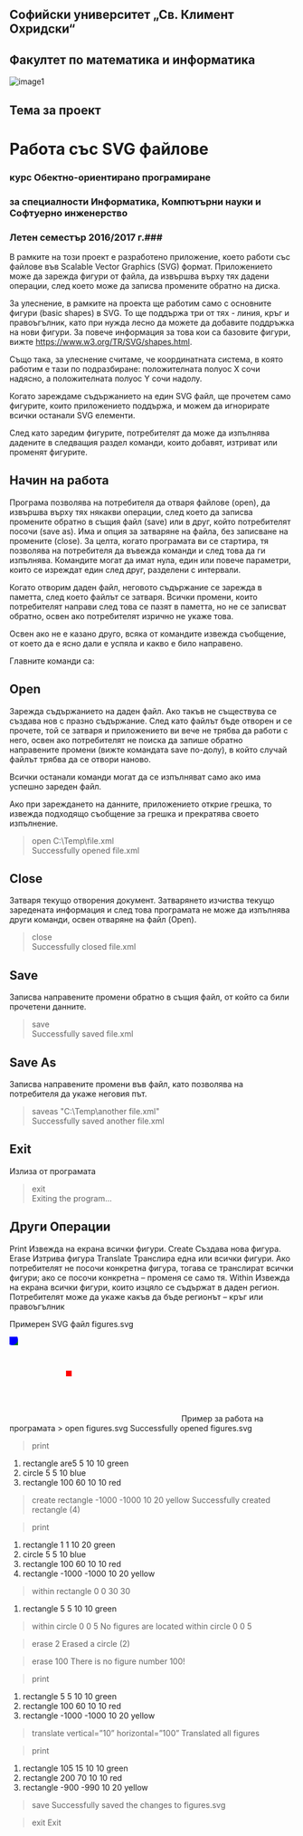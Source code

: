 ## Софийски университет „Св. Климент Охридски“
## Факултет по математика и информатика
![image1](https://user-images.githubusercontent.com/89635038/131332104-bc94ea9a-b91c-439e-87ee-022bba11c934.gif)
## Тема за проект
# Работа със SVG файлове

### курс Обектно-ориентирано програмиране
### за специалности Информатика, Компютърни науки и Софтуерно инженерство
### Летен семестър 2016/2017 г.###

В рамките на този проект е разработено приложение, което работи със файлове във Scalable Vector Graphics (SVG) формат. Приложението може да зарежда фигури от файла, да извършва върху тях дадени операции, след което може да записва промените обратно на диска.

За улеснение, в рамките на проекта ще работим само с основните фигури (basic shapes) в SVG. То ще поддържа три от тях - линия, кръг и правоъгълник, като при нужда лесно да можете да добавите поддръжка на нови фигури. За повече информация за това кои са базовите фигури, вижте https://www.w3.org/TR/SVG/shapes.html.

Също така, за улеснение считаме, че координатната система, в която работим е тази по подразбиране: положителната полуос X сочи надясно, а положителната полуос Y сочи надолу.

Когато зареждаме съдържанието на един SVG файл, ще прочетем само фигурите, които приложението поддържа, и можем да игнорирате всички останали SVG елементи.

След като заредим фигурите, потребителят да може да изпълнява дадените в следващия раздел команди, които добавят, изтриват или променят фигурите.


## Начин на работа
Програма позволява на потребителя да отваря файлове (open), да извършва върху тях някакви операции, след което да записва промените обратно в същия файл (save) или в друг, който потребителят посочи (save as). Има и опция за затваряне на файла, без записване на промените (close). За целта, когато програмата ви се стартира, тя позволява на потребителя да въвежда команди и след това да ги изпълнява. Командите могат да имат нула, един или повече параметри, които се изреждат един след друг, разделени с интервали.

Когато отворим даден файл, неговото съдържание се зарежда в паметта, след което файлът се затваря. Всички промени, които потребителят направи след това се пазят в паметта, но не се записват обратно, освен ако потребителят изрично не укаже това.

Освен ако не е казано друго, всяка от командите извежда съобщение, от което да е ясно дали е успяла и какво е било направено.

Главните команди са:
## Open
Зарежда съдържанието на даден файл. Ако такъв не съществува се създава нов с празно съдържание. След като файлът бъде отворен и се прочете, той се затваря и приложението ви вече не трябва да работи с него, освен ако потребителят не поиска да запише обратно направените промени (вижте командата save по-долу), в който случай файлът трябва да се отвори наново. 

Всички останали команди могат да се изпълняват само ако има успешно зареден файл.

Ако при зареждането на данните, приложението открие грешка, то извежда подходящо съобщение за грешка и прекратява своето изпълнение.

>open C:\Temp\file.xml <br>
Successfully opened file.xml

## Close
Затваря текущо отворения документ. Затварянето изчиства текущо заредената информация и след това програмата не може да изпълнява други команди, освен отваряне на файл (Open).

>close<br>
Successfully closed file.xml

## Save
Записва направените промени обратно в същия файл, от който са били прочетени данните.

>save<br>
Successfully saved file.xml

## Save As
Записва направените промени във файл, като позволява на потребителя да укаже неговия път.

>saveas "C:\Temp\another file.xml"<br>
Successfully saved another file.xml

## Exit
Излиза от програмата

>exit<br>
Exiting the program...

## Други Операции
Print	Извежда на екрана всички фигури.
Create	Създава нова фигура.
Erase	Изтрива фигура
Translate	Транслира една или всички фигури. Ако потребителят не посочи конкретна фигура, тогава се транслират всички фигури; ако се посочи конкретна – променя се само тя.
Within	Извежда на екрана всички фигури, които изцяло се съдържат в даден регион. Потребителят може да укаже какъв да бъде регионът – кръг или правоъгълник



Примерен SVG файл figures.svg
<?xml version="1.0" standalone="no"?>
<!DOCTYPE svg PUBLIC "-//W3C//DTD SVG 1.1//EN"
  "http://www.w3.org/Graphics/SVG/1.1/DTD/svg11.dtd">
<svg>
  <rect x="5" y="5" width="10" height="10" fill="green" />
  <circle cx="5" cy="5" r="10" fill="blue" />
  <rect x="100" y="60" width="10" height="10" fill="red" />
</svg>
Пример за работа на програмата
> open figures.svg
Successfully opened figures.svg

> print
1. rectangle are5 5 10 10 green
2. circle 5 5 10 blue
3. rectangle 100  60 10 10 red

> create rectangle -1000 -1000 10 20 yellow
Successfully created rectangle (4)

> print
1. rectangle 1 1 10 20 green
2. circle 5 5 10 blue
3. rectangle 100 60 10 10 red
4. rectangle -1000 -1000 10 20 yellow

> within rectangle 0 0 30 30
1. rectangle 5 5 10 10 green

> within circle 0 0 5
No figures are located within circle 0 0 5

> erase 2
Erased a circle (2)

> erase 100
There is no figure number 100!

> print
1. rectangle 5 5 10 10 green
2. rectangle 100 60 10 10 red
3. rectangle -1000 -1000 10 20 yellow

> translate vertical=”10” horizontal=”100”
Translated all figures

> print
1. rectangle 105 15 10 10 green
2. rectangle 200 70 10 10 red
3. rectangle -900 -990 10 20 yellow

> save
Successfully saved the changes to figures.svg

> exit
Exit



